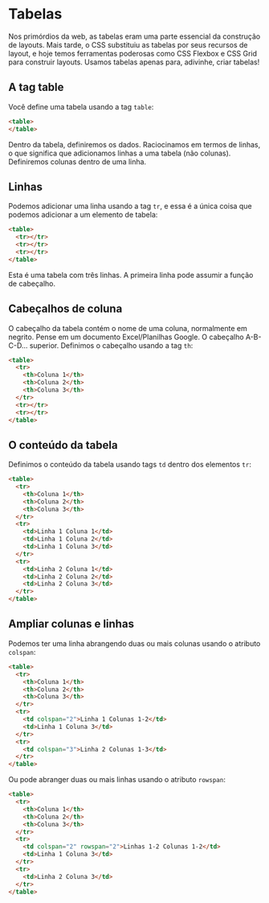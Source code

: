 # Tabelas

Nos primórdios da web, as tabelas eram uma parte essencial da construção de layouts.
Mais tarde, o CSS substituiu as tabelas por seus recursos de layout, e hoje temos ferramentas poderosas como CSS Flexbox e CSS Grid para construir layouts. Usamos tabelas apenas para, adivinhe, criar tabelas!

## A tag table

Você define uma tabela usando a tag `table`:

```html
<table>
</table>
```

Dentro da tabela, definiremos os dados. Raciocinamos em termos de linhas, o que significa que adicionamos linhas a uma tabela (não colunas). Definiremos colunas dentro de uma linha.

## Linhas

Podemos adicionar uma linha usando a tag `tr`, e essa é a única coisa que podemos adicionar a um elemento de tabela:

```html
<table>
  <tr></tr>
  <tr></tr>
  <tr></tr>
</table>
```

Esta é uma tabela com três linhas.
A primeira linha pode assumir a função de cabeçalho.

## Cabeçalhos de coluna

O cabeçalho da tabela contém o nome de uma coluna, normalmente em negrito.
Pense em um documento Excel/Planilhas Google. O cabeçalho A-B-C-D... superior.
Definimos o cabeçalho usando a tag `th`:

```html
<table>
  <tr>
    <th>Coluna 1</th>
    <th>Coluna 2</th>
    <th>Coluna 3</th>
  </tr>
  <tr></tr>
  <tr></tr>
</table>
```

## O conteúdo da tabela

Definimos o conteúdo da tabela usando tags `td` dentro dos elementos `tr`:

```html
<table>
  <tr>
    <th>Coluna 1</th>
    <th>Coluna 2</th>
    <th>Coluna 3</th>
  </tr>
  <tr>
    <td>Linha 1 Coluna 1</td>
    <td>Linha 1 Coluna 2</td>
    <td>Linha 1 Coluna 3</td>
  </tr>
  <tr>
    <td>Linha 2 Coluna 1</td>
    <td>Linha 2 Coluna 2</td>
    <td>Linha 2 Coluna 3</td>
  </tr>
</table>
```

## Ampliar colunas e linhas

Podemos ter uma linha abrangendo duas ou mais colunas usando o atributo `colspan`:

```html
<table>
  <tr>
    <th>Coluna 1</th>
    <th>Coluna 2</th>
    <th>Coluna 3</th>
  </tr>
  <tr>
    <td colspan="2">Linha 1 Colunas 1-2</td>
    <td>Linha 1 Coluna 3</td>
  </tr>
  <tr>
    <td colspan="3">Linha 2 Colunas 1-3</td>
  </tr>
</table>
```

Ou pode abranger duas ou mais linhas usando o atributo `rowspan`:

```html
<table>
  <tr>
    <th>Coluna 1</th>
    <th>Coluna 2</th>
    <th>Coluna 3</th>
  </tr>
  <tr>
    <td colspan="2" rowspan="2">Linhas 1-2 Colunas 1-2</td>
    <td>Linha 1 Coluna 3</td>
  </tr>
  <tr>
    <td>Linha 2 Coluna 3</td>
  </tr>
</table>
```
